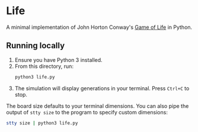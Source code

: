 # Life

A minimal implementation of John Horton Conway's [Game of Life](https://en.wikipedia.org/wiki/Conway%27s_Game_of_Life) in Python.

## Running locally

1. Ensure you have Python 3 installed.
2. From this directory, run:
   ```bash
   python3 life.py
   ```
3. The simulation will display generations in your terminal. Press `Ctrl+C` to stop.

The board size defaults to your terminal dimensions. You can also pipe the output of
`stty size` to the program to specify custom dimensions:

```bash
stty size | python3 life.py
```
